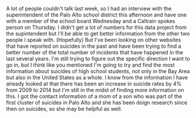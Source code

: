 A lot of people couldn't talk last week, so I had an interview with the superintendent of the Palo Alto school district this afternoon and have one with a member of the school board Wednesday and a Caltrain spokes person on Thursday. I didn't get a lot of numbers for this data project from the supintendent but I'll be able to get better information from the other two people I speak with. (Hopefully) But I've been looking on other websites that have reported on suicides in the past and have been trying to find a better number of the total number of incidents that have happened in the last several years. I'm still trying to figure out the specific direction I want to go in, but I think like you mentioned I'm going to try and find the most information about suicides of high school students, not only in the Bay Area but also in the United States as a whole. I know from the information I have already looked at that there has been an increase in suicide rates by 4% from 2009 to 2014 but I'm still in the midst of finding more information on this. I got the contact information of a mom of a son who was part of the first cluster of suicides in Palo Alto and she has been doign research since then on suicides, so she may be helpful as well.
